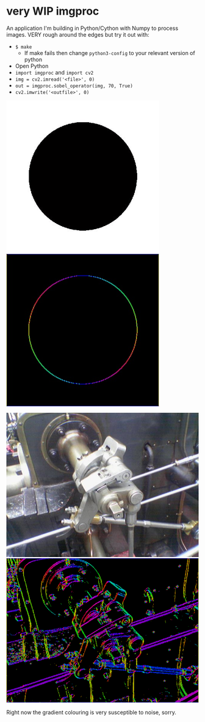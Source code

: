 # very WIP imgproc

An application I'm building in Python/Cython with Numpy to process images. VERY rough around the edges but try it out with:

* `$ make`
    * If make fails then change `python3-config` to your relevant version of python
* Open Python
* `import imgproc` and `import cv2`
* `img = cv2.imread('<file>', 0)`
* `out = imgproc.sobel_operator(img, 70, True)`
* `cv2.imwrite('<outfile>', 0)`

![Circle Before](examples/circle.jpg)
![Circle After](examples/circle-grad.jpg)

![Valve Before](examples/valve.png)
![Valve After](examples/valve-grad.png)

Right now the gradient colouring is very susceptible to noise, sorry.